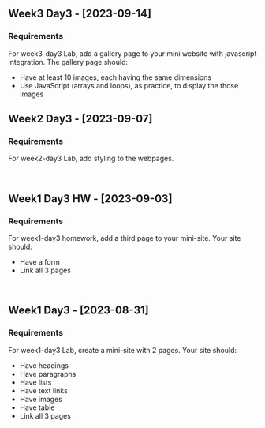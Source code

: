## Week3 Day3 - [2023-09-14]
### Requirements
For week3-day3 Lab, add a gallery page to your mini website with javascript integration. The gallery page should:
- Have at least 10 images, each having the same dimensions
- Use JavaScript (arrays and loops), as practice, to display the those images

## Week2 Day3 - [2023-09-07]
### Requirements
For week2-day3 Lab, add styling to the webpages.

<br>

## Week1 Day3 HW - [2023-09-03]
### Requirements
For week1-day3 homework, add a third page to your mini-site. Your site should:
- Have a form
- Link all 3 pages

<br>

## Week1 Day3 - [2023-08-31]
### Requirements
For week1-day3 Lab, create a mini-site with 2 pages. Your site should:
- Have headings
- Have paragraphs
- Have lists
- Have text links
- Have images
- Have table
- Link all 3 pages
